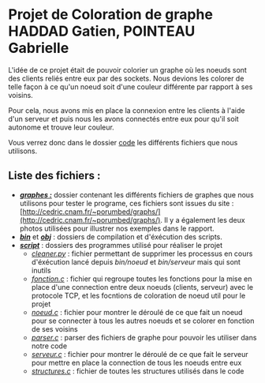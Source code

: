 # Projet de Coloration de graphe HADDAD Gatien, POINTEAU Gabrielle

L'idée de ce projet était de pouvoir colorier un graphe où les noeuds sont des clients reliés entre eux par des sockets. Nous devions les colorer de telle façon à ce qu'un noeud soit d'une couleur différente par rapport à ses voisins.

Pour cela, nous avons mis en place la connexion entre les clients à l'aide d'un serveur et puis nous les avons connectés entre eux pour qu'il soit autonome et trouve leur couleur.

Vous verrez donc dans le dossier [code](https://github.com/Gaby269/Coloration-de-graphe-repartis/tree/main/Code) les différents fichiers que nous utilisons.

## Liste des fichiers :

- [***graphes :***](https://github.com/Gaby269/Coloration-de-graphe-repartis/tree/main/Code/graphes) dossier contenant les différents fichiers de graphes que nous utilisons pour tester le programe, ces fichiers sont issues du site : [http://cedric.cnam.fr/~porumbed/graphs/](http://cedric.cnam.fr/~porumbed/graphs/). Il y a également les deux photos utilisées pour illustrer nos exemples dans le rapport.
- [***bin***](https://github.com/Gaby269/Coloration-de-graphe-repartis/tree/main/Code/bin) et [***obj***](https://github.com/Gaby269/Coloration-de-graphe-repartis/tree/main/Code/obj) : dossiers de compilation et d'éxécution des scripts.
- [***script***](https://github.com/Gaby269/Coloration-de-graphe-repartis/tree/main/Code/scripts) : dossiers des programmes utilisé pour réaliser le projet
  - [*cleaner.py*](https://github.com/Gaby269/Coloration-de-graphe-repartis/blob/main/Code/scripts/cleaner.py) : fichier permettant de supprimer les processus en cours d'éxécution lancé depuis *bin/noeud* et *bin/serveur* mais qui sont inutils
  - [*fonction.c*](https://github.com/Gaby269/Coloration-de-graphe-repartis/blob/main/Code/scripts/fonctions.c) : fichier qui regroupe toutes les fonctions pour la mise en place d'une connection entre deux noeuds (clients, serveur) avec le protocole TCP, et les focntions de coloration de noeud util pour le projet
  - [*noeud.c*](https://github.com/Gaby269/Coloration-de-graphe-repartis/blob/main/Code/scripts/noeuds.c) : fichier pour montrer le déroulé de ce que fait un noeud pour se connecter à tous les autres noeuds et se colorer en fonction de ses voisins
  - [*parser.c*](https://github.com/Gaby269/Coloration-de-graphe-repartis/blob/main/Code/scripts/parseur.c) : parser des fichiers de graphe pour pouvoir les utiliser dans notre code
  - [*serveur.c*](https://github.com/Gaby269/Coloration-de-graphe-repartis/blob/main/Code/scripts/serveur.c) : fichier pour montrer le déroulé de ce que fait le serveur pour mettre en place la connection de tous les noeuds entre eux
  - [*structures.c*](https://github.com/Gaby269/Coloration-de-graphe-repartis/blob/main/Code/scripts/structures.c) : fichier de toutes les structures utilisés dans le code
  

